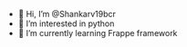 - 👋 Hi, I’m @Shankarv19bcr
- 👀 I’m interested in python
- 🌱 I’m currently learning Frappe framework
<!---
Shankarv19bcr/Shankarv19bcr is a ✨ special ✨ repository because its `README.md` (this file) appears on your GitHub profile.
You can click the Preview link to take a look at your changes.
--->
